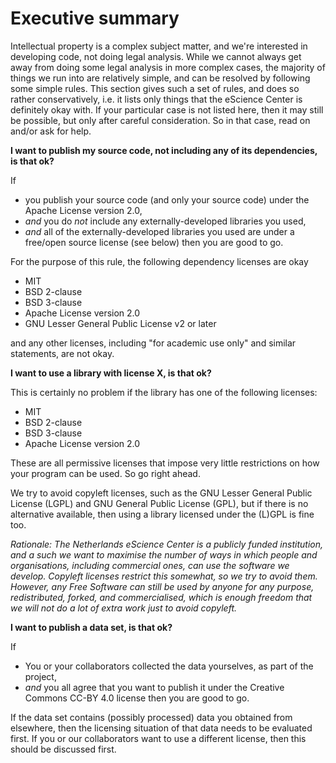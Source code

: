 # Executive summary

Intellectual property is a complex subject matter, and we're interested in developing code, not doing legal analysis. While we cannot always get away from doing some legal analysis in more complex cases, the majority of things we run into are relatively simple, and can be resolved by following some simple rules. This section gives such a set of rules, and does so rather conservatively, i.e. it lists only things that the eScience Center is definitely okay with. If your particular case is not listed here, then it may still be possible, but only after careful consideration. So in that case, read on and/or ask for help.

**I want to publish my source code, not including any of its dependencies, is that ok?**

If
- you publish your source code (and only your source code) under the Apache License version 2.0,
- *and* you do *not* include any externally-developed libraries you used,
- *and* all of the externally-developed libraries you used are under a free/open source license (see below)
then you are good to go.

For the purpose of this rule, the following dependency licenses are okay

- MIT
- BSD 2-clause
- BSD 3-clause
- Apache License version 2.0
- GNU Lesser General Public License v2 or later

and any other licenses, including "for academic use only" and similar statements, are not okay.


**I want to use a library with license X, is that ok?**

This is certainly no problem if the library has one of the following licenses:

- MIT
- BSD 2-clause
- BSD 3-clause
- Apache License version 2.0

These are all permissive licenses that impose very little restrictions on how your program can be used. So go right ahead.

We try to avoid copyleft licenses, such as the GNU Lesser General Public License (LGPL) and GNU General Public License (GPL), but if there is no alternative available, then using a library licensed under the (L)GPL is fine too.

*Rationale: The Netherlands eScience Center is a publicly funded institution, and a such we want to maximise the number of ways in which people and organisations, including commercial ones, can use the software we develop. Copyleft licenses restrict this somewhat, so we try to avoid them. However, any Free Software can still be used by anyone for any purpose, redistributed, forked, and commercialised, which is enough freedom that we will not do a lot of extra work just to avoid copyleft.*


**I want to publish a data set, is that ok?**

If
- You or your collaborators collected the data yourselves, as part of the project,
- *and* you all agree that you want to publish it under the Creative Commons CC-BY 4.0 license
then you are good to go.

If the data set contains (possibly processed) data you obtained from elsewhere, then the licensing situation of that data needs to be evaluated first. If you or our collaborators want to use a different license, then this should be discussed first.

